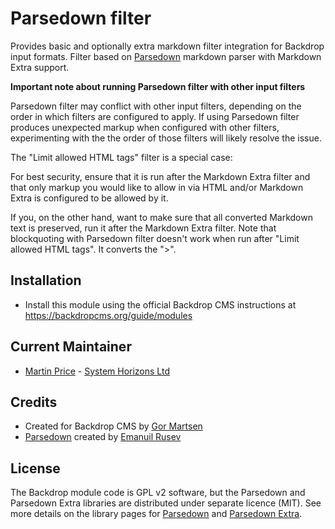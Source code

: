 # Parsedown filter

Provides basic and optionally extra markdown filter integration for Backdrop
input formats. Filter based on [Parsedown](https://parsedown.org) markdown parser with
Markdown Extra support.

**Important note about running Parsedown filter with other input filters**

Parsedown filter may conflict with other input filters, depending on the order
in which filters are configured to apply. If using Parsedown filter produces
unexpected markup when configured with other filters, experimenting with the
the order of those filters will likely resolve the issue.

The "Limit allowed HTML tags" filter is a special case:

For best security, ensure that it is run after the Markdown Extra filter and
that only markup you would like to allow in via HTML and/or Markdown Extra is
configured to be allowed by it.

If you, on the other hand, want to make sure that all converted Markdown text
is preserved, run it after the Markdown Extra filter. Note that
blockquoting with Parsedown filter doesn't work when run after "Limit allowed
HTML tags". It converts the ">".

## Installation

- Install this module using the official Backdrop CMS instructions at
https://backdropcms.org/guide/modules

## Current Maintainer

- [Martin Price](https://github.com/yorkshire-pudding) -
[System Horizons Ltd](https://www.systemhorizons.co.uk)

## Credits

- Created for Backdrop CMS by [Gor Martsen](http://github.com/Gormartsen)
- [Parsedown](https://github.com/erusev/parsedown) created by
[Emanuil Rusev](https://github.com/erusev)

## License

The Backdrop module code is GPL v2 software, but the Parsedown and Parsedown
Extra libraries are distributed under separate licence (MIT). See more details
on the library pages for [Parsedown](https://github.com/erusev/parsedown) and
[Parsedown Extra](https://github.com/erusev/parsedown-extra).